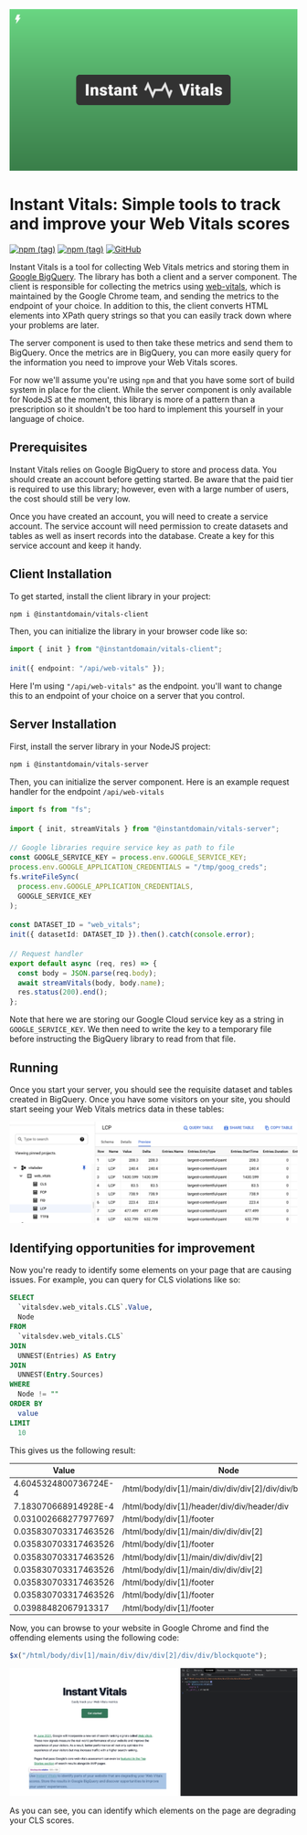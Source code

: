 [![Cover logo](./assets/cover.svg)](https://vitals.dev)

# Instant Vitals: Simple tools to track and improve your Web Vitals scores

[![npm (tag)](https://img.shields.io/npm/v/@instantdomain/vitals-client/latest?label=%40instantdomain%2Fvitals-client)](https://www.npmjs.com/package/@instantdomain/vitals-client)
[![npm (tag)](https://img.shields.io/npm/v/@instantdomain/vitals-server/latest?label=%40instantdomain%2Fvitals-server)](https://www.npmjs.com/package/@instantdomain/vitals-server)
[![GitHub](https://img.shields.io/github/license/instantdomainsearch/instant-vitals)](https://github.com/InstantDomainSearch/instant-vitals/blob/main/LICENSE)

Instant Vitals is a tool for collecting Web Vitals metrics and storing them in [Google BigQuery](https://cloud.google.com/bigquery). The library has both a client and a server component. The client is responsible for collecting the metrics using [web-vitals](https://github.com/GoogleChrome/web-vitals), which is maintained by the Google Chrome team, and sending the metrics to the endpoint of your choice. In addition to this, the client converts HTML elements into XPath query strings so that you can easily track down where your problems are later.

The server component is used to then take these metrics and send them to BigQuery. Once the metrics are in BigQuery, you can more easily query for the information you need to improve your Web Vitals scores.

For now we'll assume you're using `npm` and that you have some sort of build system in place for the client. While the server component is only available for NodeJS at the moment, this library is more of a pattern than a prescription so it shouldn't be too hard to implement this yourself in your language of choice.

## Prerequisites

Instant Vitals relies on Google BigQuery to store and process data. You should create an account before getting started. Be aware that the paid tier is required to use this library; however, even with a large number of users, the cost should still be very low.

Once you have created an account, you will need to create a service account. The service account will need permission to create datasets and tables as well as insert records into the database. Create a key for this service account and keep it handy.

## Client Installation

To get started, install the client library in your project:

```sh
npm i @instantdomain/vitals-client
```

Then, you can initialize the library in your browser code like so:

```typescript
import { init } from "@instantdomain/vitals-client";

init({ endpoint: "/api/web-vitals" });
```

Here I'm using `"/api/web-vitals"` as the endpoint. you'll want to change this to an endpoint of your choice on a server that you control.

## Server Installation

First, install the server library in your NodeJS project:

```sh
npm i @instantdomain/vitals-server
```

Then, you can initialize the server component. Here is an example request handler for the endpoint `/api/web-vitals`

```typescript
import fs from "fs";

import { init, streamVitals } from "@instantdomain/vitals-server";

// Google libraries require service key as path to file
const GOOGLE_SERVICE_KEY = process.env.GOOGLE_SERVICE_KEY;
process.env.GOOGLE_APPLICATION_CREDENTIALS = "/tmp/goog_creds";
fs.writeFileSync(
  process.env.GOOGLE_APPLICATION_CREDENTIALS,
  GOOGLE_SERVICE_KEY
);

const DATASET_ID = "web_vitals";
init({ datasetId: DATASET_ID }).then().catch(console.error);

// Request handler
export default async (req, res) => {
  const body = JSON.parse(req.body);
  await streamVitals(body, body.name);
  res.status(200).end();
};
```

Note that here we are storing our Google Cloud service key as a string in `GOOGLE_SERVICE_KEY`. We then need to write the key to a temporary file before instructing the BigQuery library to read from that file.

## Running

Once you start your server, you should see the requisite dataset and tables created in BigQuery. Once you have some visitors on your site, you should start seeing your Web Vitals metrics data in these tables:

![BigQuery screenshot](./assets/bigquery.png)

## Identifying opportunities for improvement

Now you're ready to identify some elements on your page that are causing issues. For example, you can query for CLS violations like so:

```sql
SELECT
  `vitalsdev.web_vitals.CLS`.Value,
  Node
FROM
  `vitalsdev.web_vitals.CLS`
JOIN
  UNNEST(Entries) AS Entry
JOIN
  UNNEST(Entry.Sources)
WHERE
  Node != ""
ORDER BY
  value
LIMIT
  10
```

This gives us the following result:

| Value                 | Node                                                     |
| --------------------- | -------------------------------------------------------- |
| 4.6045324800736724E-4 | /html/body/div[1]/main/div/div/div[2]/div/div/blockquote |
| 7.183070668914928E-4  | /html/body/div[1]/header/div/div/header/div              |
| 0.031002668277977697  | /html/body/div[1]/footer                                 |
| 0.035830703317463526  | /html/body/div[1]/main/div/div/div[2]                    |
| 0.035830703317463526  | /html/body/div[1]/footer                                 |
| 0.035830703317463526  | /html/body/div[1]/main/div/div/div[2]                    |
| 0.035830703317463526  | /html/body/div[1]/main/div/div/div[2]                    |
| 0.035830703317463526  | /html/body/div[1]/footer                                 |
| 0.035830703317463526  | /html/body/div[1]/footer                                 |
| 0.03988482067913317   | /html/body/div[1]/footer                                 |

Now, you can browse to your website in Google Chrome and find the offending elements using the following code:

```javascript
$x("/html/body/div[1]/main/div/div/div[2]/div/div/blockquote");
```

![Page query example](./assets/page_example.png)

As you can see, you can identify which elements on the page are degrading your CLS scores.
